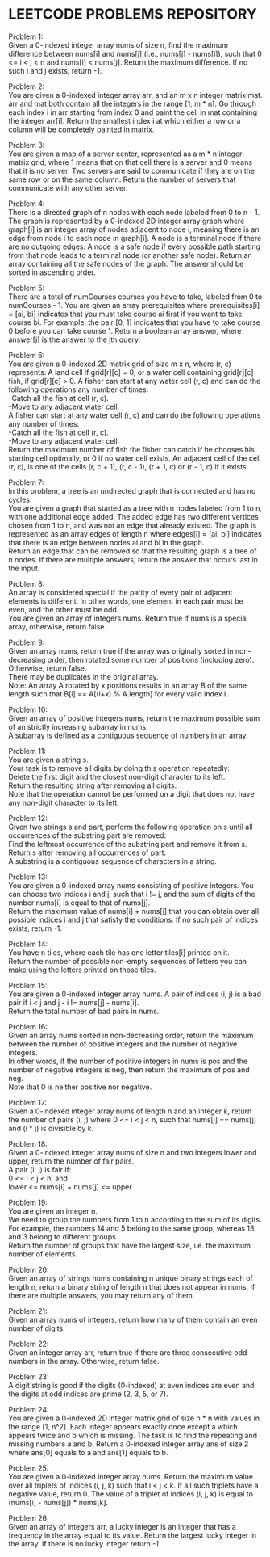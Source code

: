 # LEETCODE PROBLEMS REPOSITORY
Problem 1:<br>
Given a 0-indexed integer array nums of size n, find the maximum difference between nums[i] and nums[j] (i.e., nums[j] - nums[i]), such that 0 <= i < j < n and nums[i] < nums[j].
Return the maximum difference. If no such i and j exists, return -1.

Problem 2:<br>
You are given a 0-indexed integer array arr, and an m x n integer matrix mat. arr and mat both contain all the integers in the range [1, m * n].
Go through each index i in arr starting from index 0 and paint the cell in mat containing the integer arr[i].
Return the smallest index i at which either a row or a column will be completely painted in matrix.

Problem 3:<br>
You are given a map of a server center, represented as a m * n integer matrix grid, where 1 means that on that cell there is a server and 0 means that it is no server. Two servers are said to communicate if they are on the same row or on the same column.
Return the number of servers that communicate with any other server.

Problem 4:<br>
There is a directed graph of n nodes with each node labeled from 0 to n - 1. The graph is represented by a 0-indexed 2D integer array graph where graph[i] is an integer array of nodes adjacent to node i, meaning there is an edge from node i to each node in graph[i].
A node is a terminal node if there are no outgoing edges. A node is a safe node if every possible path starting from that node leads to a terminal node (or another safe node).
Return an array containing all the safe nodes of the graph. The answer should be sorted in ascending order.

Problem 5:<br>
There are a total of numCourses courses you have to take, labeled from 0 to numCourses - 1. You are given an array prerequisites where prerequisites[i] = [ai, bi] indicates that you must take course ai first if you want to take course bi.
For example, the pair [0, 1] indicates that you have to take course 0 before you can take course 1.
Return a boolean array answer, where answer[j] is the answer to the jth query.

Problem 6:<br>
You are given a 0-indexed 2D matrix grid of size m x n, where (r, c) represents:
A land cell if grid[r][c] = 0, or a water cell containing grid[r][c] fish, if grid[r][c] > 0.
A fisher can start at any water cell (r, c) and can do the following operations any number of times:<br>
-Catch all the fish at cell (r, c).<br>
-Move to any adjacent water cell.<br>
A fisher can start at any water cell (r, c) and can do the following operations any number of times:<br>
-Catch all the fish at cell (r, c).<br>
-Move to any adjacent water cell.<br>
Return the maximum number of fish the fisher can catch if he chooses his starting cell optimally, or 0 if no water cell exists.
An adjacent cell of the cell (r, c), is one of the cells (r, c + 1), (r, c - 1), (r + 1, c) or (r - 1, c) if it exists.

Problem 7:<br>
In this problem, a tree is an undirected graph that is connected and has no cycles.<br>
You are given a graph that started as a tree with n nodes labeled from 1 to n, with one additional edge added. The added edge has two different vertices chosen from 1 to n, and was not an edge that already existed. The graph is represented as an array edges of length n where edges[i] = [ai, bi] indicates that there is an edge between nodes ai and bi in the graph.<br>
Return an edge that can be removed so that the resulting graph is a tree of n nodes. If there are multiple answers, return the answer that occurs last in the input.

Problem 8:<br>
An array is considered special if the parity of every pair of adjacent elements is different. In other words, one element in each pair must be even, and the other must be odd.<br>
You are given an array of integers nums. Return true if nums is a special array, otherwise, return false.

Problem 9:<br>
Given an array nums, return true if the array was originally sorted in non-decreasing order, then rotated some number of positions (including zero). Otherwise, return false.<br>
There may be duplicates in the original array.<br>
Note: An array A rotated by x positions results in an array B of the same length such that B[i] == A[(i+x) % A.length] for every valid index i.

Problem 10:<br>
Given an array of positive integers nums, return the maximum possible sum of an strictly increasing subarray in nums.<br>
A subarray is defined as a contiguous sequence of numbers in an array.

Problem 11:<br>
You are given a string s.<br>
Your task is to remove all digits by doing this operation repeatedly:<br>
Delete the first digit and the closest non-digit character to its left.<br>
Return the resulting string after removing all digits.<br>
Note that the operation cannot be performed on a digit that does not have any non-digit character to its left.

Problem 12:<br>
Given two strings s and part, perform the following operation on s until all occurrences of the substring part are removed:<br>
Find the leftmost occurrence of the substring part and remove it from s.<br>
Return s after removing all occurrences of part.<br>
A substring is a contiguous sequence of characters in a string.

Problem 13:<br>
You are given a 0-indexed array nums consisting of positive integers. You can choose two indices i and j, such that i != j, and the sum of digits of the number nums[i] is equal to that of nums[j].<br>
Return the maximum value of nums[i] + nums[j] that you can obtain over all possible indices i and j that satisfy the conditions. If no such pair of indices exists, return -1.

Problem 14:<br>
You have n  tiles, where each tile has one letter tiles[i] printed on it.<br>
Return the number of possible non-empty sequences of letters you can make using the letters printed on those tiles.

Problem 15:<br>
You are given a 0-indexed integer array nums. A pair of indices (i, j) is a bad pair if i < j and j - i != nums[j] - nums[i].<br>
Return the total number of bad pairs in nums.

Problem 16:<br>
Given an array nums sorted in non-decreasing order, return the maximum between the number of positive integers and the number of negative integers.<br>
In other words, if the number of positive integers in nums is pos and the number of negative integers is neg, then return the maximum of pos and neg.<br>
Note that 0 is neither positive nor negative.

Problem 17:<br>
Given a 0-indexed integer array nums of length n and an integer k, return the number of pairs (i, j) where 0 <= i < j < n, such that nums[i] == nums[j] and (i * j) is divisible by k.

Problem 18:<br>
Given a 0-indexed integer array nums of size n and two integers lower and upper, return the number of fair pairs.<br>
A pair (i, j) is fair if:<br>
0 <= i < j < n, and<br>
lower <= nums[i] + nums[j] <= upper

Problem 19:<br>
You are given an integer n.<br>
We need to group the numbers from 1 to n according to the sum of its digits. For example, the numbers 14 and 5 belong to the same group, whereas 13 and 3 belong to different groups.<br>
Return the number of groups that have the largest size, i.e. the maximum number of elements.

Problem 20:<br>
Given an array of strings nums containing n unique binary strings each of length n, return a binary string of length n that does not appear in nums. If there are multiple answers, you may return any of them.

Problem 21:<br>
Given an array nums of integers, return how many of them contain an even number of digits.

Problem 22:<br>
Given an integer array arr, return true if there are three consecutive odd numbers in the array. Otherwise, return false.

Problem 23:<br>
A digit string is good if the digits (0-indexed) at even indices are even and the digits at odd indices are prime (2, 3, 5, or 7).

Problem 24:<br>
You are given a 0-indexed 2D integer matrix grid of size n * n with values in the range [1, n^2]. Each integer appears exactly once except a which appears twice and b which is missing. The task is to find the repeating and missing numbers a and b.
Return a 0-indexed integer array ans of size 2 where ans[0] equals to a and ans[1] equals to b.

Problem 25:<br>
You are given a 0-indexed integer array nums.
Return the maximum value over all triplets of indices (i, j, k) such that i < j < k. If all such triplets have a negative value, return 0.
The value of a triplet of indices (i, j, k) is equal to (nums[i] - nums[j]) * nums[k].

Problem 26:<br>
Given an array of integers arr, a lucky integer is an integer that has a frequency in the array equal to its value.
Return the largest lucky integer in the array. If there is no lucky integer return -1
